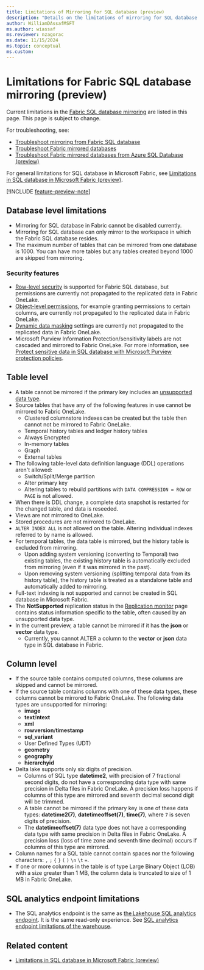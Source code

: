 ```yaml
---
title: Limitations of Mirroring for SQL database (preview)
description: "Details on the limitations of mirroring for SQL database in Fabric."
author: WilliamDAssafMSFT
ms.author: wiassaf
ms.reviewer: nzagorac
ms.date: 11/15/2024
ms.topic: conceptual
ms.custom:
---
```

# Limitations for Fabric SQL database mirroring (preview)

Current limitations in the [Fabric SQL database mirroring](mirroring-overview.md) are listed in this page. This page is subject to change.

For troubleshooting, see:

- [Troubleshoot mirroring from Fabric SQL database](mirroring-troubleshooting.md)
- [Troubleshoot Fabric mirrored databases](../../mirroring/troubleshooting.md)
- [Troubleshoot Fabric mirrored databases from Azure SQL Database (preview)](../../mirroring/azure-sql-database-troubleshoot.md)

For general limitations for SQL database in Microsoft Fabric, see [Limitations in SQL database in Microsoft Fabric (preview)](limitations.md).

[!INCLUDE [feature-preview-note](../../includes/feature-preview-note.md)]

## Database level limitations

- Mirroring for SQL database in Fabric cannot be disabled currently.
- Mirroring for SQL database can only mirror to the workspace in which the Fabric SQL database resides.
- The maximum number of tables that can be mirrored from one database is 1000. You can have more tables but any tables created beyond 1000 are skipped from mirroring.

### Security features

- [Row-level security](/sql/relational-databases/security/row-level-security?view=fabric&preserve-view=true) is supported for Fabric SQL database, but permissions are currently not propagated to the replicated data in Fabric OneLake.
- [Object-level permissions](/sql/t-sql/statements/grant-object-permissions-transact-sql?view=fabric&preserve-view=true), for example granting permissions to certain columns, are currently not propagated to the replicated data in Fabric OneLake.
- [Dynamic data masking](/sql/relational-databases/security/dynamic-data-masking?view=fabric&preserve-view=true) settings are currently not propagated to the replicated data in Fabric OneLake.
- Microsoft Purview Information Protection/sensitivity labels are not cascaded and mirrored to Fabric OneLake. For more information, see [Protect sensitive data in SQL database with Microsoft Purview protection policies](protect-databases-with-protection-policies.md).

## Table level

- A table cannot be mirrored if the primary key includes an [unsupported data type](#column-level).
- Source tables that have any of the following features in use cannot be mirrored to Fabric OneLake.
   - Clustered columnstore indexes can be created but the table then cannot not be mirrored to Fabric OneLake.
   - Temporal history tables and ledger history tables
   - Always Encrypted
   - In-memory tables
   - Graph
   - External tables
- The following table-level data definition language (DDL) operations aren't allowed:
   - Switch/Split/Merge partition
   - Alter primary key
   - Altering tables to rebuild partitions with `DATA COMPRESSION = ROW` or `PAGE` is not allowed.
- When there is DDL change, a complete data snapshot is restarted for the changed table, and data is reseeded.
- Views are not mirrored to OneLake.
- Stored procedures are not mirrored to OneLake.
- `ALTER INDEX ALL` is not allowed on the table. Altering individual indexes referred to by name is allowed.
- For temporal tables, the data table is mirrored, but the history table is excluded from mirroring.
   - Upon adding system versioning (converting to Temporal) two existing tables, the existing history table is automatically excluded from mirroring (even if it was mirrored in the past).
   - Upon removing system versioning (splitting temporal data from its history table), the history table is treated as a standalone table and automatically added to mirroring.
- Full-text indexing is not supported and cannot be created in SQL database in Microsoft Fabric.
- The **NotSupported** replication status in the [Replication monitor](mirroring-monitor.md) page contains status information specific to the table, often caused by an unsupported data type.
- In the current preview, a table cannot be mirrored if it has the **json** or **vector** data type.
    - Currently, you cannot ALTER a column to the **vector** or **json** data type in SQL database in Fabric.

## Column level

- If the source table contains computed columns, these columns are skipped and cannot be mirrored.
- If the source table contains columns with one of these data types, these columns cannot be mirrored to Fabric OneLake. The following data types are unsupported for mirroring:
   - **image**
   - **text**/**ntext**
   - **xml**
   - **rowversion**/**timestamp**
   - **sql_variant**
   - User Defined Types (UDT)
   - **geometry**
   - **geography**
   - **hierarchyid**
- Delta lake supports only six digits of precision.
   - Columns of SQL type **datetime2**, with precision of 7 fractional second digits, do not have a corresponding data type with same precision in Delta files in Fabric OneLake. A precision loss happens if columns of this type are mirrored and seventh decimal second digit will be trimmed.
   - A table cannot be mirrored if the primary key is one of these data types: **datetime2(7)**, **datetimeoffset(7)**, **time(7)**, where `7` is seven digits of precision. 
   - The **datetimeoffset(7)** data type does not have a corresponding data type with same precision in Delta files in Fabric OneLake. A precision loss (loss of time zone and seventh time decimal) occurs if columns of this type are mirrored.
- Column names for a SQL table cannot contain spaces nor the following characters: `,` `;` `{` `}` `(` `)` `\n` `\t` `=`.
- If one or more columns in the table is of type Large Binary Object (LOB) with a size greater than 1 MB, the column data is truncated to size of 1 MB in Fabric OneLake.

## SQL analytics endpoint limitations

- The SQL analytics endpoint is the same as [the Lakehouse SQL analytics endpoint](../../data-engineering/lakehouse-overview.md#lakehouse-sql-analytics-endpoint). It is the same read-only experience. See [SQL analytics endpoint limitations of the warehouse](../../data-warehouse/limitations.md#limitations-of-the-sql-analytics-endpoint).

## Related content

- [Limitations in SQL database in Microsoft Fabric (preview)](limitations.md)
